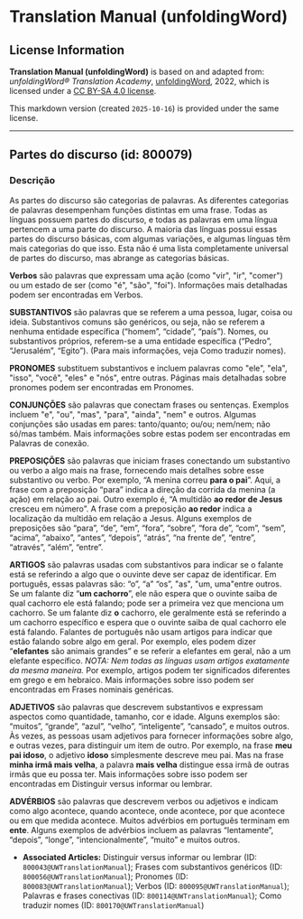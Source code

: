 # Translation Manual (unfoldingWord)

## License Information

**Translation Manual (unfoldingWord)** is based on and adapted from: _unfoldingWord® Translation Academy_, [unfoldingWord](https://unfoldingword.org/utw), 2022, which is licensed under a [CC BY-SA 4.0 license](https://creativecommons.org/licenses/by-sa/4.0/legalcode.en).

This markdown version (created `2025-10-16`) is provided under the same license.



--------------------------------

## Partes do discurso (id: 800079)

### Descrição

As partes do discurso são categorias de palavras. As diferentes categorias de palavras desempenham funções distintas em uma frase. Todas as línguas possuem partes do discurso, e todas as palavras em uma língua pertencem a uma parte do discurso. A maioria das línguas possui essas partes do discurso básicas, com algumas variações, e algumas línguas têm mais categorias do que isso. Esta não é uma lista completamente universal de partes do discurso, mas abrange as categorias básicas.

**Verbos** são palavras que expressam uma ação (como "vir", "ir", "comer") ou um estado de ser (como "é", "são", "foi"). Informações mais detalhadas podem ser encontradas em Verbos.

**SUBSTANTIVOS** são palavras que se referem a uma pessoa, lugar, coisa ou ideia. Substantivos comuns são genéricos, ou seja, não se referem a nenhuma entidade específica (“homem”, “cidade”, “país”). Nomes, ou substantivos próprios, referem\-se a uma entidade específica (“Pedro”, “Jerusalém”, “Egito”). (Para mais informações, veja Como traduzir nomes).

**PRONOMES** substituem substantivos e incluem palavras como "ele", "ela", "isso", "você", "eles" e "nós", entre outras. Páginas mais detalhadas sobre pronomes podem ser encontradas em Pronomes.

**CONJUNÇÕES** são palavras que conectam frases ou sentenças. Exemplos incluem "e", "ou", "mas", "para", "ainda", "nem" e outros. Algumas conjunções são usadas em pares: tanto/quanto; ou/ou; nem/nem; não só/mas também. Mais informações sobre estas podem ser encontradas em Palavras de conexão.

**PREPOSIÇÕES** são palavras que iniciam frases conectando um substantivo ou verbo a algo mais na frase, fornecendo mais detalhes sobre esse substantivo ou verbo. Por exemplo, “A menina correu **para o pai**”. Aqui, a frase com a preposição “para” indica a direção da corrida da menina (a ação) em relação ao pai. Outro exemplo é, “A multidão **ao redor de Jesus** cresceu em número”. A frase com a preposição **ao redor** indica a localização da multidão em relação a Jesus. Alguns exemplos de preposições são “para”, “de”, “em”, “fora”, “sobre”, “fora de”, “com”, “sem”, “acima”, “abaixo”, “antes”, “depois”, “atrás”, “na frente de”, “entre”, “através”, “além”, “entre”.

**ARTIGOS** são palavras usadas com substantivos para indicar se o falante está se referindo a algo que o ouvinte deve ser capaz de identificar. Em português, essas palavras são: “o”, “a” “os”, "as", "um, uma"entre outros. Se um falante diz “**um cachorro**”, ele não espera que o ouvinte saiba de qual cachorro ele está falando; pode ser a primeira vez que menciona um cachorro. Se um falante diz **o** cachorro, ele geralmente está se referindo a um cachorro específico e espera que o ouvinte saiba de qual cachorro ele está falando. Falantes de português não usam artigos para indicar que estão falando sobre algo em geral. Por exemplo, eles podem dizer “**elefantes** são animais grandes” e se referir a elefantes em geral, não a um elefante específico. *NOTA: Nem todas as línguas usam artigos exatamente da mesma maneira.* Por exemplo, artigos podem ter significados diferentes em grego e em hebraico. Mais informações sobre isso podem ser encontradas em Frases nominais genéricas.

**ADJETIVOS** são palavras que descrevem substantivos e expressam aspectos como quantidade, tamanho, cor e idade. Alguns exemplos são: “muitos”, “grande”, “azul”, “velho”, “inteligente”, “cansado”, e muitos outros. Às vezes, as pessoas usam adjetivos para fornecer informações sobre algo, e outras vezes, para distinguir um item de outro. Por exemplo, na frase **meu pai idoso**, o adjetivo **idoso** simplesmente descreve meu pai. Mas na frase **minha irmã mais velha**, a palavra **mais velha** distingue essa irmã de outras irmãs que eu possa ter. Mais informações sobre isso podem ser encontradas em Distinguir versus informar ou lembrar.

**ADVÉRBIOS** são palavras que descrevem verbos ou adjetivos e indicam como algo acontece, quando acontece, onde acontece, por que acontece ou em que medida acontece. Muitos advérbios em português terminam em **ente**. Alguns exemplos de advérbios incluem as palavras “lentamente”, “depois”, “longe”, “intencionalmente”, “muito” e muitos outros.

* **Associated Articles:** Distinguir versus informar ou lembrar (ID: `800043@UWTranslationManual`); Frases com substantivos genéricos (ID: `800056@UWTranslationManual`); Pronomes (ID: `800083@UWTranslationManual`); Verbos (ID: `800095@UWTranslationManual`); Palavras e frases conectivas (ID: `800114@UWTranslationManual`); Como traduzir nomes (ID: `800170@UWTranslationManual`)

